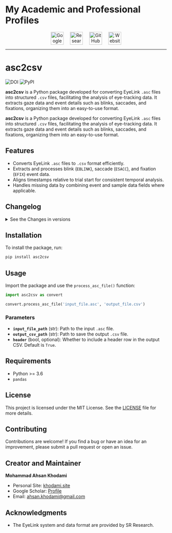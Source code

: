 # My Academic and Professional Profiles

<div style="display: flex; align-items: center; justify-content: center; gap: 20px; text-align: center;">

  <a href="https://scholar.google.com/citations?user=WCqPnS4AAAAJ&hl=en" target="_blank">
    <img src="https://upload.wikimedia.org/wikipedia/commons/thumb/c/c7/Google_Scholar_logo.svg/2048px-Google_Scholar_logo.svg.png" alt="Google Scholar" style="width:40px;height:40px;">
  </a>

  <a href="https://www.researchgate.net/profile/M-Ahsan-Khodami" target="_blank">
    <img src="https://upload.wikimedia.org/wikipedia/commons/5/5e/ResearchGate_icon_SVG.svg" alt="ResearchGate" style="width:40px;height:40px;">
  </a>

  <a href="https://github.com/Ahsankhodami" target="_blank">
    <img src="https://github.githubassets.com/images/modules/logos_page/GitHub-Mark.png" alt="GitHub" style="width:40px;height:40px;">
  </a>

  <a href="https://khodami.site" target="_blank">
    <img src="https://www.svgrepo.com/show/474749/broken-link.svg" alt="Website" style="width:40px;height:40px;">
  </a>

</div>
<hr>


# asc2csv
![DOI](https://img.shields.io/badge/DOI-10.31219/osf.io/vfpy5-blue) ![PyPI](https://img.shields.io/pypi/v/asc2csv)

**asc2csv** is a Python package developed for converting EyeLink `.asc` files into structured `.csv` files, facilitating the analysis of eye-tracking data. It extracts gaze data and event details such as blinks, saccades, and fixations, organizing them into an easy-to-use format.

</p>

**asc2csv** is a Python package developed for converting EyeLink `.asc` files into structured `.csv` files, facilitating the analysis of eye-tracking data. It extracts gaze data and event details such as blinks, saccades, and fixations, organizing them into an easy-to-use format.


## Features
- Converts EyeLink `.asc` files to `.csv` format efficiently.
- Extracts and processes blink (`EBLINK`), saccade (`ESACC`), and fixation (`EFIX`) event data.
- Aligns timestamps relative to trial start for consistent temporal analysis.
- Handles missing data by combining event and sample data fields where applicable.

## **Changelog**

<details>
  <summary>See the Changes in versions</summary>

### **Version 1.4**
- Initial release of `asc2csv`.
- V 1.4 Update 12/11/24   make adding `header=True` in conversion optional. By default `header=True` is applied.

### **Version 1.4.1**
- Enhanced data importing

</details>


## Installation

To install the package, run:

```bash
pip install asc2csv
```

## Usage

Import the package and use the `process_asc_file()` function:

```python
import asc2csv as convert

convert.process_asc_file('input_file.asc', 'output_file.csv')
```

### Parameters
- **`input_file_path`** (str): Path to the input `.asc` file.
- **`output_csv_path`** (str): Path to save the output `.csv` file.
- **`header`** (bool, optional): Whether to include a header row in the output CSV. Default is `True`.

## Requirements
- Python >= 3.6
- `pandas`

## License

This project is licensed under the MIT License. See the [LICENSE](LICENSE) file for more details.

## Contributing

Contributions are welcome! If you find a bug or have an idea for an improvement, please submit a pull request or open an issue.

## Creator and Maintainer

**Mohammad Ahsan Khodami**  
- Personal Site: [khodami.site](https://khodami.site)  
- Google Scholar: [Profile](https://scholar.google.com/citations?user=WCqPnS4AAAAJ&hl=en)  
- Email: [ahsan.khodami@gmail.com](mailto:ahsan.khodami@gmail.com)

## Acknowledgments
- The EyeLink system and data format are provided by SR Research.